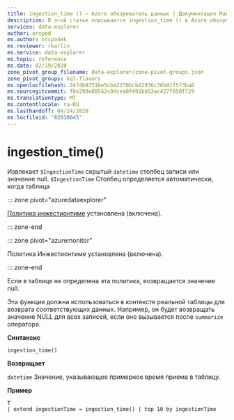 ```yaml
---
title: ingestion_time () — Azure обозреватель данных | Документация Майкрософт
description: В этой статье описывается ingestion_time () в Azure обозреватель данных.
services: data-explorer
author: orspod
ms.author: orspodek
ms.reviewer: rkarlin
ms.service: data-explorer
ms.topic: reference
ms.date: 02/19/2020
zone_pivot_group_filename: data-explorer/zone-pivot-groups.json
zone_pivot_groups: kql-flavors
ms.openlocfilehash: 2474b8751be5cba2270bcbd2936c76b91f5f3ba0
ms.sourcegitcommit: fbe298e88542c0dcea0f491bb53ac427f850f729
ms.translationtype: MT
ms.contentlocale: ru-RU
ms.lasthandoff: 04/24/2020
ms.locfileid: "82030045"
---
```

# <a name="ingestion_time"></a>ingestion_time()

Извлекает `$IngestionTime` скрытый `datetime` столбец записи или значение null.
`$IngestionTime` Столбец определяется автоматически, когда таблица

::: zone pivot="azuredataexplorer"

[Политика инжестионтиме](../management/ingestiontimepolicy.md) установлена (включена).

::: zone-end

::: zone pivot="azuremonitor"

Политика Инжестионтиме установлена (включена).

::: zone-end

Если в таблице не определена эта политика, возвращается значение null.

Эта функция должна использоваться в контексте реальной таблицы для возврата соответствующих данных. Например, он будет возвращать значение NULL для всех записей, если оно вызывается после `summarize` оператора.

**Синтаксис**

 `ingestion_time()`

**Возвращает**

`datetime` Значение, указывающее примерное время приема в таблицу.

**Пример**

```kusto
T 
| extend ingestionTime = ingestion_time() | top 10 by ingestionTime
```
